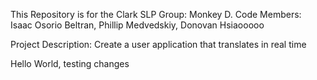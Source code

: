 This Repository is for the Clark SLP
Group: Monkey D. Code
Members: Isaac Osorio Beltran, Phillip Medvedskiy, Donovan Hsiaooooo

Project Description: Create a user application that translates in real time

Hello World, testing changes